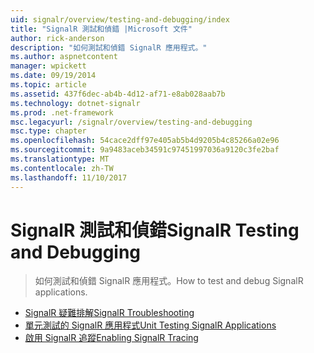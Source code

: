 ```yaml
---
uid: signalr/overview/testing-and-debugging/index
title: "SignalR 測試和偵錯 |Microsoft 文件"
author: rick-anderson
description: "如何測試和偵錯 SignalR 應用程式。"
ms.author: aspnetcontent
manager: wpickett
ms.date: 09/19/2014
ms.topic: article
ms.assetid: 437f6dec-ab4b-4d12-af71-e8ab028aab7b
ms.technology: dotnet-signalr
ms.prod: .net-framework
msc.legacyurl: /signalr/overview/testing-and-debugging
msc.type: chapter
ms.openlocfilehash: 54cace2dff97e405ab5b4d9205b4c85266a02e96
ms.sourcegitcommit: 9a9483aceb34591c97451997036a9120c3fe2baf
ms.translationtype: MT
ms.contentlocale: zh-TW
ms.lasthandoff: 11/10/2017
---
```

<a name="signalr-testing-and-debugging"></a><span data-ttu-id="4186c-103">SignalR 測試和偵錯</span><span class="sxs-lookup"><span data-stu-id="4186c-103">SignalR Testing and Debugging</span></span>
====================
> <span data-ttu-id="4186c-104">如何測試和偵錯 SignalR 應用程式。</span><span class="sxs-lookup"><span data-stu-id="4186c-104">How to test and debug SignalR applications.</span></span>


- [<span data-ttu-id="4186c-105">SignalR 疑難排解</span><span class="sxs-lookup"><span data-stu-id="4186c-105">SignalR Troubleshooting</span></span>](troubleshooting.md)
- [<span data-ttu-id="4186c-106">單元測試的 SignalR 應用程式</span><span class="sxs-lookup"><span data-stu-id="4186c-106">Unit Testing SignalR Applications</span></span>](unit-testing-signalr-applications.md)
- [<span data-ttu-id="4186c-107">啟用 SignalR 追蹤</span><span class="sxs-lookup"><span data-stu-id="4186c-107">Enabling SignalR Tracing</span></span>](enabling-signalr-tracing.md)
